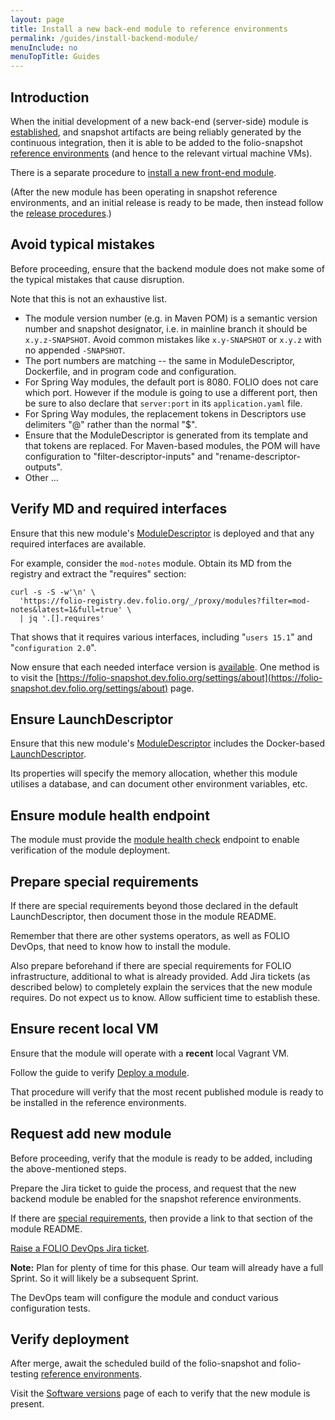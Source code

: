 ```yaml
---
layout: page
title: Install a new back-end module to reference environments
permalink: /guides/install-backend-module/
menuInclude: no
menuTopTitle: Guides
---
```


## Introduction

When the initial development of a new back-end (server-side) module is [established](/guidelines/create-new-repo/), and snapshot artifacts are being reliably generated by the continuous integration, then it is able to be added to the folio-snapshot [reference environments](/guides/automation/#reference-environments) (and hence to the relevant virtual machine VMs).

There is a separate procedure to [install a new front-end module](/guides/install-frontend-module/).

(After the new module has been operating in snapshot reference environments, and an initial release is ready to be made, then instead follow the [release procedures](/guidelines/release-procedures/#add-to-platforms).)

## Avoid typical mistakes

Before proceeding, ensure that the backend module does not make some of the typical mistakes that cause disruption.

Note that this is not an exhaustive list.

* The module version number (e.g. in Maven POM) is a semantic version number and snapshot designator, i.e. in mainline branch it should be `x.y.z-SNAPSHOT`. Avoid common mistakes like `x.y-SNAPSHOT` or `x.y.z` with no appended `-SNAPSHOT`.
* The port numbers are matching -- the same in ModuleDescriptor, Dockerfile, and in program code and configuration.
* For Spring Way modules, the default port is 8080. FOLIO does not care which port. However if the module is going to use a different port, then be sure to also declare that `server:port` in its `application.yaml` file.
* For Spring Way modules, the replacement tokens in Descriptors use delimiters "@" rather than the normal "$".
* Ensure that the ModuleDescriptor is generated from its template and that tokens are replaced. For Maven-based modules, the POM will have configuration to "filter-descriptor-inputs" and "rename-descriptor-outputs".
* Other ...

## Verify MD and required interfaces

Ensure that this new module's [ModuleDescriptor](/guides/module-descriptor/) is deployed and that any required interfaces are available.

For example, consider the `mod-notes` module.
Obtain its MD from the registry and extract the "requires" section:

```
curl -s -S -w'\n' \
  'https://folio-registry.dev.folio.org/_/proxy/modules?filter=mod-notes&latest=1&full=true' \
  | jq '.[].requires'
```

That shows that it requires various interfaces, including "`users 15.1`" and "`configuration 2.0`".

Now ensure that each needed interface version is [available](/faqs/how-to-which-module-which-interface-endpoint/).
One method is to visit the [https://folio-snapshot.dev.folio.org/settings/about](https://folio-snapshot.dev.folio.org/settings/about) page.

## Ensure LaunchDescriptor

Ensure that this new module's [ModuleDescriptor](/guides/module-descriptor/) includes the Docker-based [LaunchDescriptor](/guides/module-descriptor/#launchdescriptor-properties).

Its properties will specify the memory allocation, whether this module utilises a database, and can document other environment variables, etc.

## Ensure module health endpoint

The module must provide the [module health check](/guidelines/naming-conventions/#api-endpoints) endpoint to enable verification of the module deployment.

## Prepare special requirements

If there are special requirements beyond those declared in the default LaunchDescriptor, then document those in the module README.

Remember that there are other systems operators, as well as FOLIO DevOps, that need to know how to install the module.

Also prepare beforehand if there are special requirements for FOLIO infrastructure, additional to what is already provided.
Add Jira tickets (as described below) to completely explain the services that the new module requires.
Do not expect us to know.
Allow sufficient time to establish these.

## Ensure recent local VM

Ensure that the module will operate with a **recent** local Vagrant VM.
<!-- Await platform-minimal FOLIO-3253
If the new module does not yet depend on others, then `folio/release-core` VM would be easiest.
-->

Follow the guide to verify [Deploy a module](/tutorials/folio-vm/04-local-development/#deploy-a-module).

That procedure will verify that the most recent published module is ready to be installed in the reference environments.

## Request add new module

Before proceeding, verify that the module is ready to be added, including the above-mentioned steps.

Prepare the Jira ticket to guide the process, and request that the new backend module be enabled for the snapshot reference environments.

If there are [special requirements](#prepare-special-requirements), then provide a link to that section of the module README.

[Raise a FOLIO DevOps Jira ticket](/faqs/how-to-raise-devops-ticket/#general-folio-devops).

**Note:** Plan for plenty of time for this phase. Our team will already have a full Sprint.
So it will likely be a subsequent Sprint.

The DevOps team will configure the module and conduct various configuration tests.

## Verify deployment

After merge, await the scheduled build of the folio-snapshot and folio-testing [reference environments](/guides/automation/#reference-environments).

Visit the [Software versions](https://folio-snapshot.dev.folio.org/settings/about) page of each to verify that the new module is present.

<div class="folio-spacer-content"></div>

